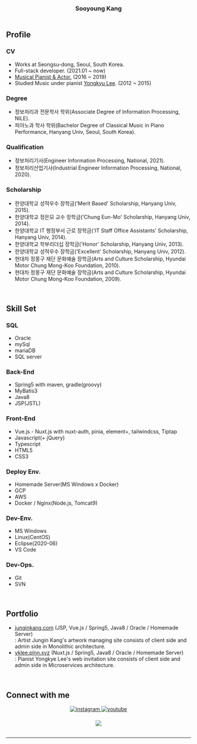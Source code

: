 ### <br/><div align="center">Sooyoung Kang</div><br/>
## Profile
### CV
- Works at Seongsu-dong, Seoul, South Korea.
- Full-stack developer. (2021.01 ~ now)
- <a href="http://www.playdb.co.kr/artistdb/detail.asp?ManNo=43465" target="_blank">Musical Pianist & Actor.</a> (2016 ~ 2019)
- Studied Music under pianist <a href="https://music.apple.com/us/artist/yongkyu-lee/268806122" target="_blank">Yongkyu Lee</a>. (2012 ~ 2015)

### Degree
- 정보처리과 전문학사 학위(Associate Degree of Information Processing, NILE).
- 피아노과 학사 학위(Bachelor Degree of Classical Music in Piano Performance, Hanyang Univ, Seoul, South Korea).

### Qualification
- 정보처리기사(Engineer Information Processing, National, 2021).
- 정보처리산업기사(Industrial Engineer Information Processing, National, 2020).

### Scholarship
- 한양대학교 성적우수 장학금('Merit Based' Scholarship, Hanyang Univ, 2015).
- 한양대학교 정은모 교수 장학금('Chung Eun-Mo' Scholarship, Hanyang Univ, 2014).
- 한양대학교 IT 행정부서 근로 장학금('IT Staff Office Assistants' Scholarship, Hanyang Univ, 2014).
- 한양대학교 학부리더십 장학금('Honor' Scholarship, Hanyang Univ, 2013).
- 한양대학교 성적우수 장학금('Excellent' Scholarship, Hanyang Univ, 2012).
- 현대차 정몽구 재단 문화예술 장학금(Arts and Culture Scholarship, Hyundai Motor Chung Mong-Koo Foundation, 2010).
- 현대차 정몽구 재단 문화예술 장학금(Arts and Culture Scholarship, Hyundai Motor Chung Mong-Koo Foundation, 2009).
<br/>

## Skill Set  
### SQL
- Oracle
- mySql
- mariaDB
- SQL server
### Back-End
- Spring5 with maven, gradle(groovy)
- MyBatis3
- Java8
- JSP(JSTL)
### Front-End
- Vue.js - Nuxt.js with nuxt-auth, pinia, element+, tailwindcss, Tiptap
- Javascript(+ jQuery)
- Typescript
- HTML5
- CSS3
### Deploy Env.
- Homemade Server(MS Windows x Docker)
- GCP
- AWS
- Docker / Nginx(Node.js, Tomcat9)
### Dev-Env.
- MS Windows
- Linux(CentOS)
- Eclipse(2020-06)
- VS Code
### Dev-Ops.
- Git
- SVN
<br/>

## Portfolio
- <a href="https://junginkang.com" target="_blank">junginkang.com</a> (JSP, Vue.js / Spring5, Java8 / Oracle / Homemade Server)
<br/> : Artist Jungin Kang's artwork managing site consists of client side and admin side in Monolithic architecture.
- <a href="http://yklee.plnn.xyz" target="_blank">yklee.plnn.xyz</a> (Nuxt.js / Spring5, Java8 / Oracle / Homemade Server)
<br/> : Pianist Yongkye Lee's web invitation site consists of client side and admin side in Microservices architecture.
<br/>

## Connect with me  
<div align="center">
<a href="https://instagram.com/slpydg" target="_blank">
<img src=https://img.shields.io/badge/instagram-%23000000.svg?&style=for-the-badge&logo=instagram&logoColor=white alt=instagram style="margin-bottom: 5px;" />
</a>
<a href="https://www.youtube.com/homeStayingPiano" target="_blank">
<img src=https://img.shields.io/badge/youtube-%23EE4831.svg?&style=for-the-badge&logo=youtube&logoColor=white alt=youtube style="margin-bottom: 5px;" />
</a>
</div>
<br/>  

<div align="center">
<img src="https://komarev.com/ghpvc/?username=sykang0223&&style=flat-square" align="center" />
</div>  
  

<br/> 

----
